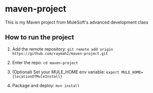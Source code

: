 # maven-project

This is my Maven project from MuleSoft's advanced development class

## How to run the project

1. Add the remote repository: `git remote add origin https://github.com/raymah2/maven-project.git`

1. Enter the repo: `cd maven-project`

1. (Optional) Set your MULE_HOME env variable: `export MULE_HOME={locationOfMuleInstall}`

1. Package and deploy: `mvn install` 